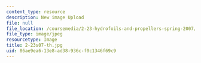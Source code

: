 ```yaml
---
content_type: resource
description: New image Upload
file: null
file_location: /coursemedia/2-23-hydrofoils-and-propellers-spring-2007/86ae9ea613e8ad38936cf0c1346f69c9_2-23s07-th.jpg
file_type: image/jpeg
resourcetype: Image
title: 2-23s07-th.jpg
uid: 86ae9ea6-13e8-ad38-936c-f0c1346f69c9
---
```

